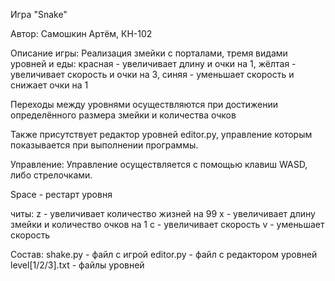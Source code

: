Игра "Snake"

Автор: Самошкин Артём, КН-102

Описание игры:
Реализация змейки с порталами, тремя видами уровней и еды:
красная - увеличивает длину и очки на 1,
жёлтая - увеличивает скорость и очки на 3,
синяя - уменьшает скорость и снижает очки на 1

Переходы между уровнями осуществляются при достижении определённого размера змейки
и количества очков 

Также присутствует редактор уровней editor.py, управление которым показывается при выполнении программы.

Управление:
Управление осуществляется с помощью клавиш WASD, либо стрелочками.

Space - рестарт уровня

читы:
z - увеличивает количество жизней на 99
x - увеличивает длину змейки и количество очков на 1
с - увеличивает скорость
v - уменьшает скорость

Состав:
shake.py - файл с игрой
editor.py - файл с редактором уровней
level[1/2/3].txt - файлы уровней
